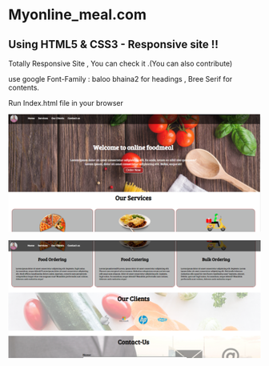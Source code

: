 # Myonline_meal.com
## Using HTML5 &amp; CSS3 - Responsive site !! ##

Totally Responsive Site , You can check it .(You can also contribute)

use google Font-Family : baloo bhaina2 for headings , Bree Serif for contents.  

Run Index.html file in your browser

![alt text](https://github.com/shubhamgoel01/Myonline_meal/blob/main/screenshots/1.png?raw=true)

![alt text](https://github.com/shubhamgoel01/Myonline_meal/blob/main/screenshots/2.png?raw=true)


